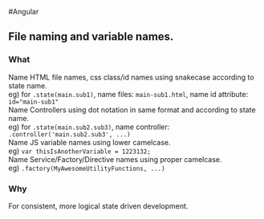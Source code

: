 #Angular
## File naming and variable names.
### What
Name HTML file names, css class/id names using snakecase according to state name.  
eg) for `.state(main.sub1)`, name files: `main-sub1.html`, name id attribute: `id="main-sub1"`  
Name Controllers using dot notation in same format and according to state name.  
eg) for `.state(main.sub2.sub3)`, name controller: `.controller('main.sub2.sub3', ...)`  
Name JS variable names using lower camelcase.  
eg) `var thisIsAnotherVariable = 1223132;`  
Name Service/Factory/Directive names using proper camelcase.  
eg) `.factory(MyAwesomeUtilityFunctions, ...)`  
### Why
For consistent, more logical state driven development.



